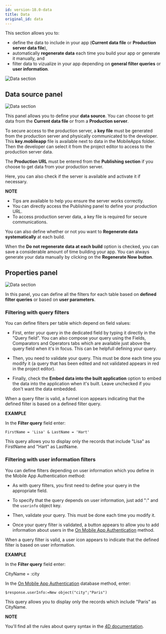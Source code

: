 ```yaml
---
id: version-18.0-data
title: Data
original_id: data
---
```


This section allows you to:

* define the data to include in your app (**Current data file** or **Production server data file**),
* automatically **regenerate data** each time you build your app or generate it manually, and
* filter data to vizualize in your app depending on **general filter queries** or **user information**. 

![Data section](assets/en/project-editor/Data-tab-4D-for-iOS.png)

## Data source panel

![Data section](assets/en/project-editor/Data-source-panel-4D-for-iOS.png)

This panel allows you to define your **data source**. You can choose to get data from the **Current data file** or from a **Production server**.

To secure access to the production server, a **key file** must be generated from the production server and physically communicated to the developer. This **key.mobileapp** file is available next to data in the MobileApps folder. Then the developer can select it from the project editor to access to the production server data.

The **Production URL** must be entered from the **Publishing section** if you choose to get data from your production server. 

Here, you can also check if the server is available and activate it if necessary.

<div markdown="1" class = "tips">

**NOTE**

* Tips are available to help you ensure the server works correctly.
* You can directly access the Publishing panel to define your production URL.
* To access production server data, a key file is required for secure communications.

</div>

You can also define whether or not you want to **Regenerate data systematically** at each build. 

When the **Do not regenerate data at each build** option is checked, you can save a considerable amount of time building your app. You can always generate your data manually by clicking on the **Regenerate Now button**.


## Properties panel

![Data section](assets/en/project-editor/Properties-Panel-4D-for-iOS.png)

In this panel, you can define all the filters for each table based on **defined filter queries** or based on **user parameters**.

### Filtering with query filters

You can define filters per table which depend on field values:

* First, enter your query in the dedicated field by typing it directly in the "Query field". You can also compose your query using the Fields, Comparators and Operators tabs which are available just above the query field when it's in focus. This can be helpfull defining your query.

* Then, you need to validate your query. This must be done each time you modify it (a query that has been edited and not validated appears in red in the project editor).

* Finally, check the **Embed data into the built application** option to embed the data into the application when it's built. Leave unchecked if you don't want the data embedded.

When a query filter is valid, a funnel icon appears indicating that the defined filter is based on a defined filter query.

<div markdown="1" class = "tips">

**EXAMPLE** 

In the **Filter query** field enter:

```FirstName = 'Lisa' & LastName = 'Hart'```

This query allows you to display only the records that include "Lisa" as FirstName and "Hart" as LastName.

</div>


### Filtering with user information filters

You can define filters depending on user information which you define in the Mobile App Authentication method:

* As with query filters, you first need to define your query in the appropriate field.

* To specify that the query depends on user information, just add ":" and the `userinfo` object key.

* Then, validate your query. This must be done each time you modify it.

* Once your query filter is validated, a button appears to allow you to add information about users in the [On Mobile App Authentication](http://doc.4d.com/4Dv17R3/4D/17-R3/On-Mobile-App-Authentication-database-method.301-3906587.en.html) method.

When a query filter is valid, a user icon appears to indicate that the defined filter is based on user information.

<div markdown="1" class = "tips">

**EXAMPLE**

In the **Filter query** field enter:

CityName = :city

In the [On Mobile App Authentication](http://doc.4d.com/4Dv17R3/4D/17-R3/On-Mobile-App-Authentication-database-method.301-3906587.en.html) database method, enter:

```$response.userInfo:=New object("city";"Paris")```

This query allows you to display only the records which include "Paris" as CityName.

</div>

<div markdown="1" class = "tips">

**NOTE**

You'll find all the rules about query syntax in the [4D documentation](http://livedoc.4d.com/4D-Language-Reference-17-R3/ORDA-DataClass/dataClassquery.301-3907505.en.html).

</div>


